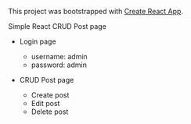 This project was bootstrapped with [Create React App](https://github.com/facebook/create-react-app).

Simple React CRUD Post page

- Login page
  - username: admin
  - password: admin

- CRUD Post page
  - Create post
  - Edit post
  - Delete post
